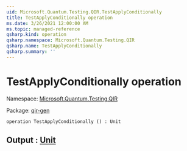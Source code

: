 ```yaml
---
uid: Microsoft.Quantum.Testing.QIR.TestApplyConditionally
title: TestApplyConditionally operation
ms.date: 3/26/2021 12:00:00 AM
ms.topic: managed-reference
qsharp.kind: operation
qsharp.namespace: Microsoft.Quantum.Testing.QIR
qsharp.name: TestApplyConditionally
qsharp.summary: ''
---
```


# TestApplyConditionally operation

Namespace: [Microsoft.Quantum.Testing.QIR](xref:Microsoft.Quantum.Testing.QIR)

Package: [qir-gen](https://nuget.org/packages/qir-gen)




```qsharp
operation TestApplyConditionally () : Unit
```


## Output : [Unit](xref:microsoft.quantum.lang-ref.unit)

